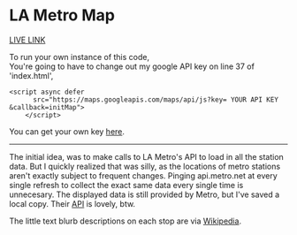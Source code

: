 # LA Metro Map

<a href="https://u8k.github.io/la-metro-map/">LIVE LINK</a>

To run your own instance of this code,<br>
You're going to have to change out my google API key on line 37 of 'index.html',<br>
```
<script async defer
      src="https://maps.googleapis.com/maps/api/js?key= YOUR API KEY &callback=initMap">
    </script>
```
You can get your own key <a href="https://developers.google.com/maps/documentation/javascript/get-api-key">here</a>.

-----------------------

The initial idea, was to make calls to LA Metro's API to load in all the station data. But I quickly realized that was silly, as the locations of metro stations aren't exactly subject to frequent changes. Pinging api.metro.net at every single refresh to collect the exact same data every single time is unnecesary. The displayed data is still provided by Metro, but I've saved a local copy. Their <a href="http://developer.metro.net/">API</a> is lovely, btw.

The little text blurb descriptions on each stop are via <a href="https://www.mediawiki.org/wiki/API:Main_page">Wikipedia</a>.
